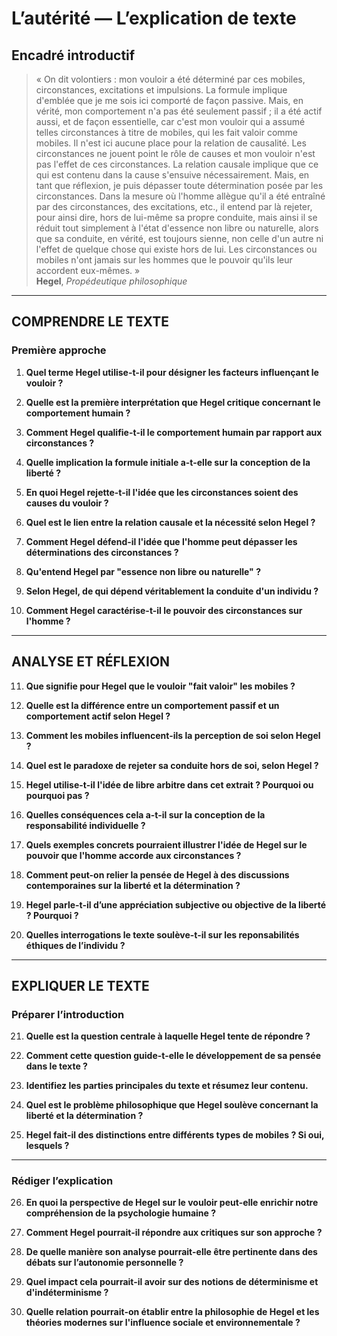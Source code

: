 # L’autérité — L’explication de texte

## Encadré introductif
> « On dit volontiers : mon vouloir a été déterminé par ces mobiles, circonstances, excitations et impulsions. La formule implique d'emblée que je me sois ici comporté de façon passive. Mais, en vérité, mon comportement n'a pas été seulement passif ; il a été actif aussi, et de façon essentielle, car c'est mon vouloir qui a assumé telles circonstances à titre de mobiles, qui les fait valoir comme mobiles. Il n'est ici aucune place pour la relation de causalité. Les circonstances ne jouent point le rôle de causes et mon vouloir n'est pas l'effet de ces circonstances. La relation causale implique que ce qui est contenu dans la cause s'ensuive nécessairement. Mais, en tant que réflexion, je puis dépasser toute détermination posée par les circonstances. Dans la mesure où l'homme allègue qu'il a été entraîné par des circonstances, des excitations, etc., il entend par là rejeter, pour ainsi dire, hors de lui-même sa propre conduite, mais ainsi il se réduit tout simplement à l'état d'essence non libre ou naturelle, alors que sa conduite, en vérité, est toujours sienne, non celle d'un autre ni l'effet de quelque chose qui existe hors de lui. Les circonstances ou mobiles n'ont jamais sur les hommes que le pouvoir qu'ils leur accordent eux-mêmes. »  
> **Hegel**, *Propédeutique philosophique*

---

## COMPRENDRE LE TEXTE

### Première approche

1. **Quel terme Hegel utilise-t-il pour désigner les facteurs influençant le vouloir ?**  
   
2. **Quelle est la première interprétation que Hegel critique concernant le comportement humain ?**  
   
3. **Comment Hegel qualifie-t-il le comportement humain par rapport aux circonstances ?**  
   
4. **Quelle implication la formule initiale a-t-elle sur la conception de la liberté ?**  
   
5. **En quoi Hegel rejette-t-il l'idée que les circonstances soient des causes du vouloir ?**  
   
6. **Quel est le lien entre la relation causale et la nécessité selon Hegel ?**  
   
7. **Comment Hegel défend-il l'idée que l'homme peut dépasser les déterminations des circonstances ?**  
   
8. **Qu'entend Hegel par "essence non libre ou naturelle" ?**  
   
9. **Selon Hegel, de qui dépend véritablement la conduite d'un individu ?**  
   
10. **Comment Hegel caractérise-t-il le pouvoir des circonstances sur l'homme ?**  
   
---

## ANALYSE ET RÉFLEXION

11. **Que signifie pour Hegel que le vouloir "fait valoir" les mobiles ?**  
   
12. **Quelle est la différence entre un comportement passif et un comportement actif selon Hegel ?**  
   
13. **Comment les mobiles influencent-ils la perception de soi selon Hegel ?**  
   
14. **Quel est le paradoxe de rejeter sa conduite hors de soi, selon Hegel ?**  
   
15. **Hegel utilise-t-il l'idée de libre arbitre dans cet extrait ? Pourquoi ou pourquoi pas ?**  
   
16. **Quelles conséquences cela a-t-il sur la conception de la responsabilité individuelle ?**  
   
17. **Quels exemples concrets pourraient illustrer l'idée de Hegel sur le pouvoir que l'homme accorde aux circonstances ?**  
   
18. **Comment peut-on relier la pensée de Hegel à des discussions contemporaines sur la liberté et la détermination ?**  
   
19. **Hegel parle-t-il d’une appréciation subjective ou objective de la liberté ? Pourquoi ?**  
   
20. **Quelles interrogations le texte soulève-t-il sur les reponsabilités éthiques de l’individu ?**  
   
---

## EXPLIQUER LE TEXTE

### Préparer l’introduction

21. **Quelle est la question centrale à laquelle Hegel tente de répondre ?**  
   
22. **Comment cette question guide-t-elle le développement de sa pensée dans le texte ?**  
   
23. **Identifiez les parties principales du texte et résumez leur contenu.**  
   
24. **Quel est le problème philosophique que Hegel soulève concernant la liberté et la détermination ?**  
   
25. **Hegel fait-il des distinctions entre différents types de mobiles ? Si oui, lesquels ?**  

---

### Rédiger l’explication

26. **En quoi la perspective de Hegel sur le vouloir peut-elle enrichir notre compréhension de la psychologie humaine ?**  
   
27. **Comment Hegel pourrait-il répondre aux critiques sur son approche ?**  
   
28. **De quelle manière son analyse pourrait-elle être pertinente dans des débats sur l’autonomie personnelle ?**  
   
29. **Quel impact cela pourrait-il avoir sur des notions de déterminisme et d'indéterminisme ?**  
   
30. **Quelle relation pourrait-on établir entre la philosophie de Hegel et les théories modernes sur l'influence sociale et environnementale ?**  